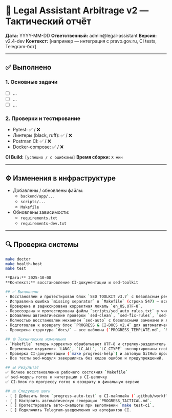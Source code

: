 # 🧭 Legal Assistant Arbitrage v2 — Тактический отчёт

**Дата:** YYYY-MM-DD
**Ответственный:** admin@legal-assistant
**Версия:** v2.4-dev
**Контекст:** [например — интеграция с pravo.gov.ru, CI tests, Telegram-бот]

---

## ✅ Выполнено

### 1. Основные задачи

- [ ] ...
- [ ] ...
- [ ] ...

### 2. Проверки и тестирование

- Pytest: ✅ / ❌
- Линтеры (black, ruff): ✅ / ❌
- Postman CI: ✅ / ❌
- Docker-compose: ✅ / ❌

**CI Build:** `[успешно / с ошибками]`
**Время сборки:** `X мин`

---

## ⚙️ Изменения в инфраструктуре

- Добавлены / обновлены файлы:
  - `backend/app/...`
  - `scripts/...`
  - `Makefile`
- Обновлены зависимости:
  - `requirements.txt`
  - `requirements-dev.txt`

---

## 🔍 Проверка системы

```bash
make doctor
make health-host
make test

**Дата:** 2025-10-08
**Контекст:** восстановление CI-документации и sed-toolkit

## ✅ Выполнено
- Восстановлен и протестирован блок `SED TOOLKIT v3.7` с безопасным режимом и CSV-логом.
- Исправлена ошибка `missing separator` в `Makefile` (строка 547) — все цели sed работают корректно.
- Проверена и зафиксирована корректная локаль `en_US.UTF-8`.
- Пересозданы и протестированы файлы `scripts/sed_auto_rules.txt` в чистом UTF-8.
- Добавлены автоматические проверки `sed-clean`, `sed-fix-rules`, `sed-validate`.
- Полностью восстановлен механизм `sed-auto` с безопасными заменами и логами.
- Подготовлен к возврату блок `PROGRESS & CI-DOCS v2.4` для автоматической отчётности.
- Проверена структура `docs/` — все шаблоны (`PROGRESS_TEMPLATE.md`, `Makefile-CI_Docs`, `PLAN_v2.4.md`) в наличии.

## ⚙️ Технические изменения
- `Makefile` теперь корректно обрабатывает UTF-8 и стрелку-разделитель `→`.
- Переменные окружения `LANG`, `LC_ALL`, `LC_CTYPE` экспортированы глобально.
- Проверка CI-документации (`make progress-help`) и автопуш GitHub проходят без ошибок.
- Все тесты sed-модуля завершились без кодов ошибок и предупреждений.

## 📊 Результат
✅ Полное восстановление рабочего состояния `Makefile`
✅ sed-модуль готов к интеграции в CI-цепочку
✅ CI-блок по прогрессу готов к возврату в финальную версию

## 🔜 Следующие шаги
- [ ] Добавить блок `progress-auto-test` в CI-пайплайн (`.github/workflows/ci.yml`).
- [ ] Настроить автоматическую генерацию `PROGRESS_TACTICAL.md`.
- [ ] Протестировать авто-снапшоты при выполнении `make test-ci`.
- [ ] Подключить Telegram-уведомления из артефактов CI.
```
